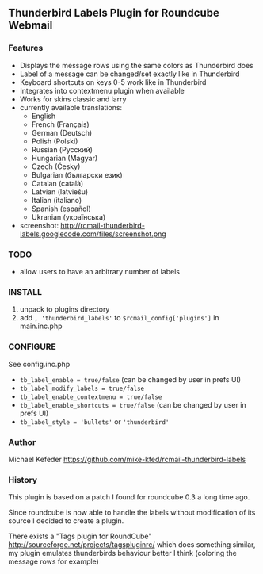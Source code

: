 ## Thunderbird Labels Plugin for Roundcube Webmail

### Features

* Displays the message rows using the same colors as Thunderbird does
* Label of a message can be changed/set exactly like in Thunderbird
* Keyboard shortcuts on keys 0-5 work like in Thunderbird
* Integrates into contextmenu plugin when available
* Works for skins classic and larry
* currently available translations:
  * English
  * French (Français)
  * German (Deutsch)
  * Polish (Polski)
  * Russian (Русский)
  * Hungarian (Magyar)
  * Czech (Česky)
  * Bulgarian (български език)
  * Catalan (català)
  * Latvian (latviešu)
  * Italian (italiano)
  * Spanish (español)
  * Ukranian (українська)
* screenshot: http://rcmail-thunderbird-labels.googlecode.com/files/screenshot.png

### TODO
- allow users to have an arbitrary number of labels

### INSTALL
1. unpack to plugins directory
2. add `, 'thunderbird_labels'` to `$rcmail_config['plugins']` in main.inc.php

### CONFIGURE

See config.inc.php

- `tb_label_enable = true/false` (can be changed by user in prefs UI)
- `tb_label_modify_labels = true/false`
- `tb_label_enable_contextmenu = true/false`
- `tb_label_enable_shortcuts = true/false` (can be changed by user in prefs UI)
- `tb_label_style = 'bullets'` or `'thunderbird'`

### Author
Michael Kefeder
https://github.com/mike-kfed/rcmail-thunderbird-labels

### History
This plugin is based on a patch I found for roundcube 0.3 a long time ago.

Since roundcube is now able to handle the labels without modification of its source I decided to create a plugin.

There exists a "Tags plugin for RoundCube" http://sourceforge.net/projects/tagspluginrc/ which does something similar, my plugin emulates thunderbirds behaviour better I think (coloring the message rows for example)

